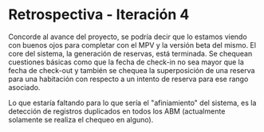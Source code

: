 # Retrospectiva - Iteración 4

Concorde al avance del proyecto, se podría decir que lo estamos viendo con buenos ojos para completar con el MPV y la versión beta del mismo. El core del sistema, la generación de reservas, está terminada. Se chequean cuestiones básicas como que la fecha de check-in no sea mayor que la fecha de check-out y también se chequea la superposición de una reserva para una habitación con respecto a un intento de reserva para ese rango asociado. 

Lo que estaría faltando para lo que sería el "afiniamiento" del sistema, es la detección de registros duplicados en todos los ABM (actualmente solamente se realiza el chequeo en alguno). 